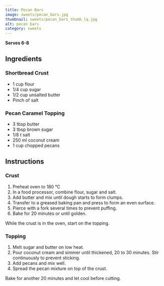 ```yaml
---
title: Pecan Bars
image: sweets/pecan_bars.jpg
thumbnail: sweets/pecan_bars_thumb_lq.jpg
alt: pecan bars
category: sweets
---
```


**Serves 6-8**

## Ingredients

### Shortbread Crust

- 1 cup flour
- 1/4 cup sugar
- 1/2 cup unsalted butter
- Pinch of salt

### Pecan Caramel Topping

- 3 tbsp butter
- 3 tbsp brown sugar
- 1/8 t salt
- 250 ml coconut cream
- 1 cup chopped pecans

## Instructions

### Crust

1. Preheat oven to 180 °C
1. In a food processor, combine flour, sugar and salt.
1. Add butter and mix until dough starts to form clumps.
1. Transfer to a greased baking pan and press to form an even surface.
1. Pierce with a fork several times to prevent puffing.
1. Bake for 20 minutes or until golden.

While the crust is in the oven, start on the topping.

### Topping

1. Melt sugar and butter on low heat.
1. Pour coconut cream and simmer until thickened, 20 to 30 minutes. Stir continuously to prevent sticking.
1. Add pecans and mix well.
1. Spread the pecan mixture on top of the crust.

Bake for another 20 minutes and let cool before cutting.
